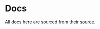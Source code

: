 # Docs

All docs here are sourced from their [source](https://github.com/smart-data-models/SmartCities).